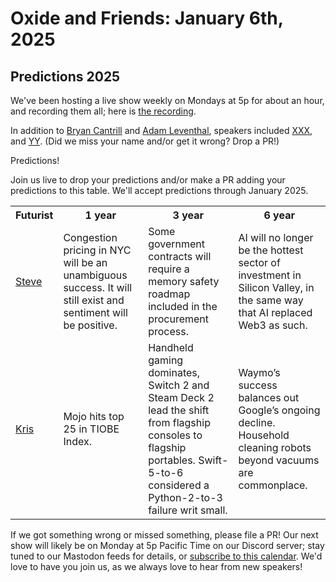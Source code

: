 # Oxide and Friends: January 6th, 2025

## Predictions 2025

We've been hosting a live show weekly on Mondays at 5p for about an hour,
and recording them all; here is
[the recording]().

In addition to
[Bryan Cantrill](https://bsky.app/profile/bcantrill.bsky.social) and
[Adam Leventhal](https://bsky.app/profile/ahl.bsky.social),
speakers included
[XXX](),
and [YY]().
(Did we miss your name and/or get it wrong? Drop a PR!)

Predictions!

Join us live to drop your predictions and/or make a PR adding your predictions to this table. We'll accept predictions through January 2025.

<table>
<tr>
<th>Futurist</th>
<th>1 year</th>
<th>3 year</th>
<th>6 year</th>
</tr>

<tr>
<td>
  <a href="https://steveklabnik.com">Steve</a>
</td>
<td>
  Congestion pricing in NYC will be an unambiguous success. It will still exist and sentiment will be positive.
</td>
<td>
  Some government contracts will require a memory safety roadmap included in the procurement process.
</td>
<td>
  AI will no longer be the hottest sector of investment in Silicon Valley, in the same way that AI replaced Web3 as such.
</td>
</tr>

<tr>
<td>
  <a href="https://krisshamloo.com">Kris</a>
</td>
<td>
  Mojo hits top 25 in TIOBE Index.
</td>
<td>
  Handheld gaming dominates, Switch 2 and Steam Deck 2 lead the shift from flagship consoles to flagship portables. Swift-5-to-6 considered a Python-2-to-3 failure writ small.
</td>
<td>
  Waymo’s success balances out Google’s ongoing decline. Household cleaning robots beyond vacuums are commonplace.
</td>
</tr>
</table>

If we got something wrong or missed something, please file a PR!
Our next show will likely be on Monday at 5p Pacific Time on our Discord
server; stay tuned to our Mastodon feeds for details, or [subscribe to this
calendar](https://calendar.google.com/calendar/ical/c_318925f4185aa71c4524d0d6127f31058c9e21f29f017d48a0fca6f564969cd0%40group.calendar.google.com/public/basic.ics).
We'd love to have you join us, as we always love to hear from new speakers!

